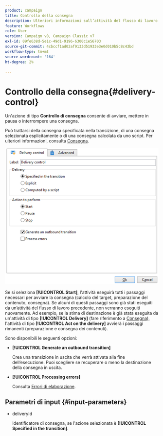 ```yaml
---
product: campaign
title: Controllo della consegna
description: Ulteriori informazioni sull’attività del flusso di lavoro Controllo consegna
feature: Workflows
role: User
version: Campaign v8, Campaign Classic v7
exl-id: 09fe638d-5e1c-49d1-9196-6300c1e56703
source-git-commit: 4cbccf1ad02af9133d51933e3e0d010b5c8c43bd
workflow-type: tm+mt
source-wordcount: '164'
ht-degree: 2%

---
```


# Controllo della consegna{#delivery-control}

Un&#39;azione di tipo **Controllo di consegna** consente di avviare, mettere in pausa o interrompere una consegna.

Può trattarsi della consegna specificata nella transizione, di una consegna selezionata esplicitamente o di una consegna calcolata da uno script. Per ulteriori informazioni, consulta [Consegna](delivery.md).

![](assets/edit_diffusion_act.png)

Se si seleziona **[!UICONTROL Start]**, l&#39;attività eseguirà tutti i passaggi necessari per avviare la consegna (calcolo del target, preparazione del contenuto, consegna). Se alcuni di questi passaggi sono già stati eseguiti da un’attività del flusso di lavoro precedente, non verranno eseguiti nuovamente. Ad esempio, se la stima di destinazione è già stata eseguita da un&#39;attività di tipo **[!UICONTROL Delivery]** (fare riferimento a [Consegna](delivery.md)), l&#39;attività di tipo **[!UICONTROL Act on the delivery]** avvierà i passaggi rimanenti (preparazione e consegna dei contenuti).

Sono disponibili le seguenti opzioni:

* **[!UICONTROL Generate an outbound transition]**

  Crea una transizione in uscita che verrà attivata alla fine dell’esecuzione. Puoi scegliere se recuperare o meno la destinazione della consegna in uscita.

* **[!UICONTROL Processing errors]**

  Consulta [Errori di elaborazione](monitor-workflow-execution.md#processing-errors).

## Parametri di input {#input-parameters}

* deliveryId

  Identificatore di consegna, se l&#39;azione selezionata è **[!UICONTROL Specified in the transition]**.
